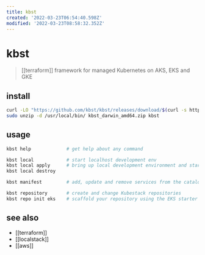 ```yaml
---
title: kbst
created: '2022-03-23T06:54:40.598Z'
modified: '2022-03-23T08:58:32.352Z'
---
```


# kbst

> [[terraform]] framework for managed Kubernetes on AKS, EKS and GKE

## install

```sh
curl -LO "https://github.com/kbst/kbst/releases/download/$(curl -s https://www.kubestack.com/cli-latest.txt)/kbst_darwin_amd64.zip"
sudo unzip -d /usr/local/bin/ kbst_darwin_amd64.zip kbst
```

## usage

```sh
kbst help             # get help about any command

kbst local            # start localhost development env
kbst local apply      # bring up local development environment and start watching for changes
kbst local destroy

kbst manifest         # add, update and remove services from the catalog

kbst repository       # create and change Kubestack repositories
kbst repo init eks    # scaffold your repository using the EKS starter
```

## see also

- [[terraform]]
- [[localstack]]
- [[aws]]
